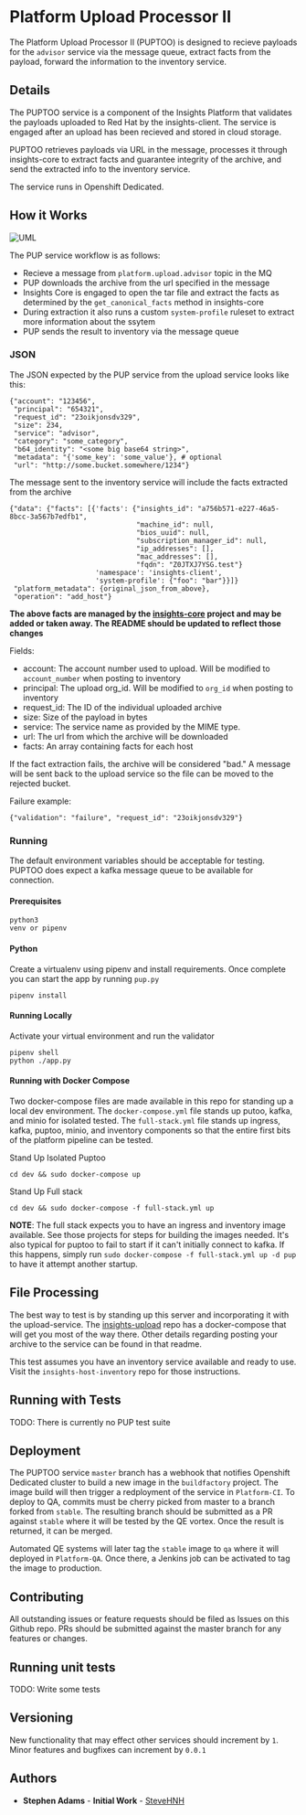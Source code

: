 # Platform Upload Processor II

The Platform Upload Processor II (PUPTOO) is designed to recieve payloads for the `advisor` service
via the message queue, extract facts from the payload, forward the information to the inventory
service.

## Details

The PUPTOO service is a component of the Insights Platform that validates the payloads uploaded
to Red Hat by the insights-client. The service is engaged after an upload has been recieved and stored in
cloud storage.

PUPTOO retrieves payloads via URL in the message, processes it through
insights-core to extract facts and guarantee integrity of the archive, and send the extracted info to the inventory service. 

The service runs in Openshift Dedicated.

## How it Works

![UML](http://www.plantuml.com/plantuml/png/VLB1Rjim3BtxAmZlkWJhslKG344FMuv3W66dfZ1acOwvoP8dKSco8Fy-KQxHT4MYGmA_zqG-FkeXiF8SUrCmiK5O_rZ3sZkD8P3TmiguVO4sSGSOZEBM-NuU1-DKCrVDZeBpb-YTCjGe9cUB8RKWJOEo34CSsBatbyZk4kJyOTwvmAcrJmvUNUngAYvOc2t7gWlemxRuvXZ1qxPZSEqbrmiubXv_HmnSKLCke5IrRcu-tjwLxpUsL5gxQ5dm3t9kCZfuikB622xQJ_SP3_GN1PB_YcnL7nZ3oA3VaSvaWp9N3WGcM2HQCMxJuA9foI1CG6QZpytgg7yXL_8bQ7r_broF6MPQ1Jo3gi0-HPYbFR9g5AiaEvuszbICKRr4ziNjhIGJG7dTqGwXzQxVsE-tC7PzS-Fh7_PASu0s_ufykhknU-8Eo0R9FyoqyrWemn2Yrh9HI6UgTttvUPbP_tgXaujZ-JpMux7CHlA4EVH3OEohmJl9CyEd9o6cXjLPA9zTganMcIgrgtu6PvUd0ar0Q1MPwF7CykCxUGkhrPDul_JQ__Dji3stVVtPlLGHwjb0cVpOfhYUrcpPrJIsVaZgs9j_ "PUPToo Processing Flow")

The PUP service workflow is as follows:

  - Recieve a message from `platform.upload.advisor` topic in the MQ
  - PUP downloads the archive from the url specified in the message
  - Insights Core is engaged to open the tar file and extract the facts as determined by the `get_canonical_facts` method in insights-core
  - During extraction it also runs a custom `system-profile` ruleset to extract more information about the ssytem
  - PUP sends the result to inventory via the message queue

### JSON

The JSON expected by the PUP service from the upload service looks like this:

```
{"account": "123456",
 "principal": "654321",
 "request_id": "23oikjonsdv329",
 "size": 234,
 "service": "advisor",
 "category": "some_category",
 "b64_identity": "<some big base64 string>",
 "metadata": "{'some_key': 'some_value'}, # optional
 "url": "http://some.bucket.somewhere/1234"}
```

The message sent to the inventory service will include the facts extracted from the archive

```
{"data": {"facts": [{'facts': {"insights_id": "a756b571-e227-46a5-8bcc-3a567b7edfb1",
                               "machine_id": null,
                               "bios_uuid": null,
                               "subscription_manager_id": null,
                               "ip_addresses": [],
                               "mac_addresses": [],
                               "fqdn": "Z0JTXJ7YSG.test"}
                     'namespace': 'insights-client',
                     'system-profile': {"foo": "bar"}}]}
 "platform_metadata": {original_json_from_above},
 "operation": "add_host"}
```

**The above facts are managed by the [insights-core](https://www.github.com/RedHatInsights/insights-core) project and may be added or taken away. The README should be updated to reflect those
changes**

Fields:

  - account: The account number used to upload. Will be modified to `account_number` when posting to inventory
  - principal: The upload org_id. Will be modified to `org_id` when posting to inventory
  - request_id: The ID of the individual uploaded archive
  - size: Size of the payload in bytes
  - service: The service name as provided by the MIME type. 
  - url: The url from which the archive will be downloaded
  - facts: An array containing facts for each host
  
If the fact extraction fails, the archive will be considered "bad." A message will be sent back to the upload service so the file can be moved to the rejected bucket.

Failure example:

    {"validation": "failure", "request_id": "23oikjonsdv329"}

### Running

The default environment variables should be acceptable for testing.  
PUPTOO does expect a kafka message queue to be available for connection.

#### Prerequisites

    python3
    venv or pipenv

#### Python

Create a virtualenv using pipenv and install requirements. Once complete you can start the app by running `pup.py`

    pipenv install

#### Running Locally

Activate your virtual environment and run the validator

    pipenv shell
    python ./app.py

#### Running with Docker Compose

Two docker-compose files are made available in this repo for standing up a local dev environment. The `docker-compose.yml` file stands up putoo, kafka, and minio for isolated tested. The `full-stack.yml` file stands up ingress, kafka, puptoo, minio, and inventory components so that the entire first bits of the platform pipeline can be tested. 

Stand Up Isolated Puptoo

    cd dev && sudo docker-compose up

Stand Up Full stack

    cd dev && sudo docker-compose -f full-stack.yml up 

**NOTE**: The full stack expects you to have an ingress and inventory image available. See those projects for steps for building the images needed. It's also typical for puptoo to fail to start if it can't initially connect to kafka. If this happens, simply run `sudo docker-compose -f full-stack.yml up -d pup` to have it attempt another startup.

## File Processing

The best way to test is by standing up this server and incorporating it with the upload-service. The [insights-upload](https://www.github.com/RedHatInsights/insights-upload) repo has a docker-compose that will get you most of the way there. Other details regarding
posting your archive to the service can be found in that readme.

This test assumes you have an inventory service available and ready to use. Visit the `insights-host-inventory` repo for those instructions. 

## Running with Tests

TODO: There is currently no PUP test suite

## Deployment

The PUPTOO service `master` branch has a webhook that notifies Openshift Dedicated cluster to build a new image in the `buildfactory` project. The image build will then trigger a redployment of the service in `Platform-CI`. To deploy to QA, commits must be cherry picked from master to a branch forked from `stable`. The resulting branch should be submitted as a PR against `stable` where it will be tested by the QE vortex. Once the result is returned, it can be merged.

Automated QE systems will later tag the `stable` image to `qa` where it will deployed in `Platform-QA`. Once there, a Jenkins job can be activated to tag the image to production.

## Contributing

All outstanding issues or feature requests should be filed as Issues on this Github repo. PRs should be submitted against the master branch for any features or changes.

## Running unit tests

TODO: Write some tests

## Versioning

New functionality that may effect other services should increment by `1`. Minor features and bugfixes can increment by `0.0.1`

## Authors

* **Stephen Adams** - **Initial Work** - [SteveHNH](https://github.com/SteveHNH)
